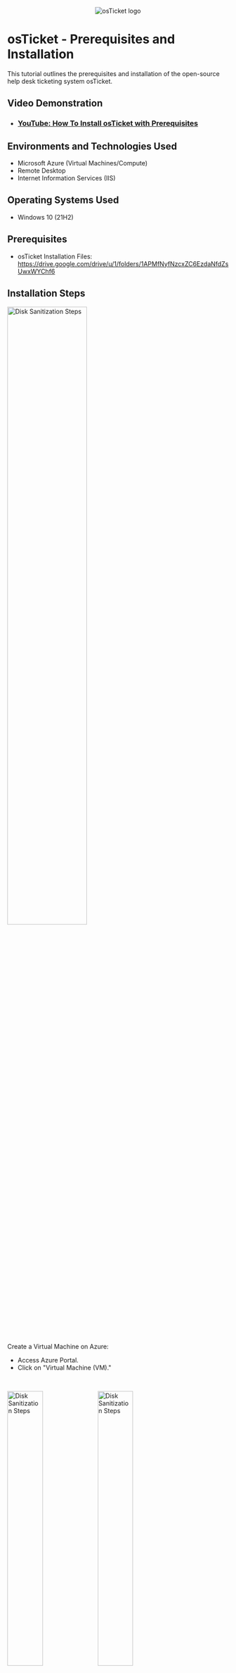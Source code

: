 <p align="center">
<img src="https://i.imgur.com/Clzj7Xs.png" alt="osTicket logo"/>
</p>

<h1>osTicket - Prerequisites and Installation</h1>
This tutorial outlines the prerequisites and installation of the open-source help desk ticketing system osTicket.<br />


<h2>Video Demonstration</h2>

- ### [YouTube: How To Install osTicket with Prerequisites](https://www.youtube.com/watch?v=txUV5oDcH-0)

<h2>Environments and Technologies Used</h2>

- Microsoft Azure (Virtual Machines/Compute)
- Remote Desktop
- Internet Information Services (IIS)

<h2>Operating Systems Used </h2>

- Windows 10</b> (21H2)

<h2>Prerequisites </h2>

  - osTicket Installation Files: https://drive.google.com/drive/u/1/folders/1APMfNyfNzcxZC6EzdaNfdZsUwxWYChf6


<h2>Installation Steps</h2>

<p>
<img src="https://i.imgur.com/hOwksO2.png" height="60%" width="60%" alt="Disk Sanitization Steps"/>
</p>
<p>
Create a Virtual Machine on Azure:
  
  - Access Azure Portal.
  - Click on "Virtual Machine (VM)."
</p>
<br />

<p>
<img src="https://i.imgur.com/AEbOzPy.png" height="40%" width="40%" alt="Disk Sanitization Steps"/> <img src="https://i.imgur.com/V7Ol72s.png" height="40%" width="40%" alt="Disk Sanitization Steps"/>
<img src="https://i.imgur.com/g3ytOjB.png" height="40%" width="40%" alt="Disk Sanitization Steps"/>
</p>
<p>
Configure Virtual Machine:
  
  - Create a Resource Group named: LAB-osTicket.
  - Name the Virtual Machine: VM-osTicket.
  - Select Windows 10 VM with 2-4 VCPU.
  - Username: labuser, Password: [Specify an easy password].

</p>
<br />

<p>
<img src="https://i.imgur.com/DX7kk4e.png" height="30%" width="30%" alt="Disk Sanitization Steps"/> <img src="https://i.imgur.com/RiE7dwk.png" height="30%" width="30%" alt="Disk Sanitization Steps"/> 
<img src="https://i.imgur.com/t6KqsXY.png" height="30%" width="30%" alt="Disk Sanitization Steps"/> <img src="https://i.imgur.com/b7oAEwh.png" height="50%" width="50%" alt="Disk Sanitization Steps"/> 
</p>
<p>
Access VM and Configure IIS:

  - Copy the VM's IP Address.
  - Open Remote Desktop Connection and connect to Windows 10.
  - In Control Panel, open Programs.
  - Click on “Turn windows feature on or off”.
  - Toggle on CGI, Common HTTP Features, and IIS Management Console.

</p>
<br />
<p>
<img src="https://i.imgur.com/YqgEpRx.png" height="40%" width="40%" alt="Disk Sanitization Steps"/> <img src="https://i.imgur.com/ynCrRTx.png" height="40%" width="40%" alt="Disk Sanitization Steps"/>
<img src="https://i.imgur.com/fcmavfW.png" height="40%" width="40%" alt="Disk Sanitization Steps"/> <img src="https://i.imgur.com/Isu6HfT.png" height="40%" width="40%" alt="Disk Sanitization Steps"/> <img src="https://i.imgur.com/OMniPbj.png" height="40%" width="40%" alt="Disk Sanitization Steps"/>   
</p>
<p>
Install PHP and Rewrite Module:
  
  - Install PHP Manager for IIS and Rewrite Module.
  - Create directory C:\PHP.
  - Download and unzip PHP 7.3.8 to C:\PHP.
  - Install VC_redist.x86.exe.

</p>
<br />

<img src="https://i.imgur.com/HvX8usI.png" height="40%" width="40%" alt="Disk Sanitization Steps"/> 
<p>
Install MySQL:
  
  - Install MySQL 5.5.62 with a typical setup.
  - Launch Configuration Wizard, configure MySQL with Standard settings, and set the password to "Password1."
</p>
<br />

<img src="https://i.imgur.com/6OQdRc1.png" height="40%" width="40%" alt="Disk Sanitization Steps"/> <img src="https://i.imgur.com/BLlY1tm.png" height="40%" width="40%" alt="Disk Sanitization Steps"/> <img src="https://i.imgur.com/1Qoc0PX.png" height="40%" width="40%" alt="Disk Sanitization Steps"/> 
</p>
<p>

Configure IIS for PHP and Install osTicket:

  - Open IIS as an Admin.
  - Register PHP in IIS.
  - Reload IIS.
  - Install osTicket v1.15.8.
  - Extract "upload" folder to c:\inetpub\wwwroot.
  - Rename "upload" to "osTicket."

</p>
<br />

<img src="https://i.imgur.com/LgmTFiR.png" height="40%" width="40%" alt="Disk Sanitization Steps"/> <img src="https://i.imgur.com/PIdKHTx.png" height="40%" width="40%" alt="Disk Sanitization Steps"/> 
</p>
<p>
  
  - In IIS go to "Browse *.80 (http)".
  - Now you are in the osTicket webpage server.


<img src="https://i.imgur.com/D255IVZ.png" height="30%" width="30%" alt="Disk Sanitization Steps"/> <img src="https://i.imgur.com/9XebXHG.png" height="40%" width="40%" alt="Disk Sanitization Steps"/> 
</p>
<p>

  Enable PHP Extensions:
  
  - Open IIS (Default -> osTicket-> Double-click PHP Manager).
  - Click on “Enable or disable an extension”.
  - Enable php_imap.dll, php_intl.dll, php_opcache.dll.

</p>
<br />
<p>
<img src="https://i.imgur.com/HmPsy8t.png" height="30%" width="30%" alt="Disk Sanitization Steps"/> <img src="https://i.imgur.com/tvlXxk7.png" height="30%" width="30%" alt="Disk Sanitization Steps"/> 
</p>
<p>
Configure osTicket:
  
  - Rename ost-sampleconfig.php to ost-config.php.
  - Set permissions for ost-config.php (Disable inheritance -> Remove All -> New Permissions -> Everyone -> All).
  - Set up osTicket in the browser (Name Helpdesk, Create an Email).


</p>
<br />

<img src="https://i.imgur.com/F7bcBiQ.png" height="40%" width="40%" alt="Disk Sanitization Steps"/> <img src="https://i.imgur.com/ei2zulN.png" height="40%" width="40%" alt="Disk Sanitization Steps"/> 
<p>

Install and Configure HeidiSQL:

  - Install HeidiSQL.
  - Open Heidi SQL, create a new session (root/Password1), and connect.
  - Create a database called "osTicket."


</p>
<br />
<p>
<img src="https://i.imgur.com/cGKzyko.png" height="40%" width="40%" alt="Disk Sanitization Steps"/> <img src="https://i.imgur.com/tsjZmlg.png" height="40%" width="40%" alt="Disk Sanitization Steps"/> 
</p>
<p>

Complete osTicket Setup:

  - Return to osTicket and finish the setup.
  - MySQL Database: osTicket, MySQL Username: root, MySQL Password: Password1.
  - Click "Install Now!"

Verify Installation:

  - Browse to your help desk login page: http://localhost/osTicket/scp/login.php.
</p>
<br />
